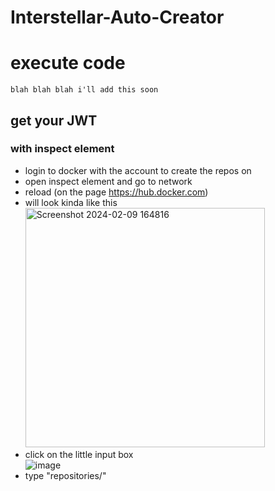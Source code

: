 # Interstellar-Auto-Creator

# execute code
```
blah blah blah i'll add this soon
```

## get your JWT

### with inspect element
- login to docker with the account to create the repos on
- open inspect element and go to network
- reload (on the page https://hub.docker.com)
- will look kinda like this <br><img width="383" alt="Screenshot 2024-02-09 164816" src="https://github.com/Wyn213/Interstellar-Auto-Creator/assets/156633596/9ac0d4d9-fc25-4d18-8e29-5ddf604d1a38">
- click on the little input box <br>![image](https://github.com/Wyn213/Interstellar-Auto-Creator/assets/156633596/46607b12-ed5b-4ab1-8eb4-68217b47d9ef)
- type "repositories/"
